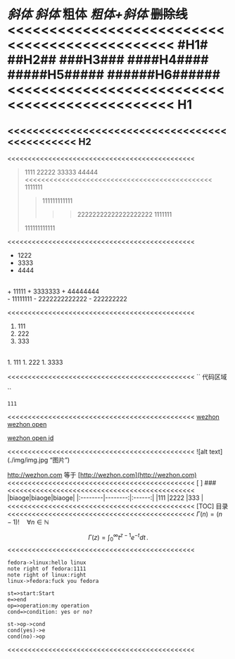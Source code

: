 *斜体*			<em></em>
_斜体_			<em></em>
**粗体**		<strong></strong>
***粗体+斜体***			<strong><em></strong></em>
~~删除线~~			<strike></strike>
<<<<<<<<<<<<<<<<<<<<<<<<<<<<<<<<<<<<<<<<<<<<<<
#H1#
##H2##
###H3###
####H4####
#####H5#####
######H6######
<<<<<<<<<<<<<<<<<<<<<<<<<<<<<<<<<<<<<<<<<<<<<<
H1
==
<<<<<<<<<<<<<<<<<<<<<<<<<<<<<<<<<<<<<<<<<<<<<<
H2
----
<<<<<<<<<<<<<<<<<<<<<<<<<<<<<<<<<<<<<<<<<<<<<<
>1111
>22222
>33333
>44444
<<<<<<<<<<<<<<<<<<<<<<<<<<<<<<<<<<<<<<<<<<<<<<
>1111111
>>111111111111
>>>>22222222222222222222
>1111111
>
>111111111111
>

<<<<<<<<<<<<<<<<<<<<<<<<<<<<<<<<<<<<<<<<<<<<<<
* 1222
* 3333
* 4444
<br>
+ 11111
+ 3333333
+ 44444444
<br>
- 11111111
- 2222222222222
- 222222222
<br>

<<<<<<<<<<<<<<<<<<<<<<<<<<<<<<<<<<<<<<<<<<<<<<

1. 111
2. 222
3. 333

<br>
1. 111
1. 222
1. 3333

<<<<<<<<<<<<<<<<<<<<<<<<<<<<<<<<<<<<<<<<<<<<<<
``
代码区域
<html></html>
``
<pre><code>111</code></pre>

<<<<<<<<<<<<<<<<<<<<<<<<<<<<<<<<<<<<<<<<<<<<<<
[wezhon](http://wezhon.com)
[wezhon open](http://wezhon.com "open")

[wezhon open id][id]



[id]:http://wezhon.com "1111"
<<<<<<<<<<<<<<<<<<<<<<<<<<<<<<<<<<<<<<<<<<<<<<
![alt text](./img/img.jpg “图片”)

<http://wezhon.com>
等于
[http://wezhon.com](http://wezhon.com)
<<<<<<<<<<<<<<<<<<<<<<<<<<<<<<<<<<<<<<<<<<<<<<
\[ ]
\###
<<<<<<<<<<<<<<<<<<<<<<<<<<<<<<<<<<<<<<<<<<<<<<
|biaoge|biaoge|biaoge|
|:--------|--------:|:------:|
|111	  |2222		|333	 |
<<<<<<<<<<<<<<<<<<<<<<<<<<<<<<<<<<<<<<<<<<<<<<
[TOC]
目录
<<<<<<<<<<<<<<<<<<<<<<<<<<<<<<<<<<<<<<<<<<<<<<
$\Gamma(n)=(n-1)!\quad\forall n\in\mathbb N$

$$
\Gamma(z)=\int_0^\infty t^{z-1}e^{-t}dt\,.
$$
<<<<<<<<<<<<<<<<<<<<<<<<<<<<<<<<<<<<<<<<<<<<<<
```sequence
fedora->linux:hello linux
note right of fedora:1111
note right of linux:right
linux->fedora:fuck you fedora
```

```flow
st=>start:Start
e=>end
op=>operation:my operation
cond=>condition: yes or no?

st->op->cond
cond(yes)->e
cond(no)->op
```
<<<<<<<<<<<<<<<<<<<<<<<<<<<<<<<<<<<<<<<<<<<<<<



